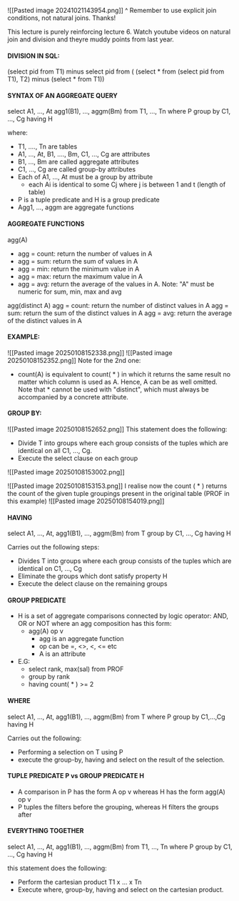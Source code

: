 ![[Pasted image 20241021143954.png]] 
^ Remember to use explicit join conditions, not natural joins. Thanks! 

This lecture is purely reinforcing lecture 6. Watch youtube videos on natural join and division and theyre muddy points from last year.

#### DIVISION IN SQL:
(select pid from T1)
minus
select pid from (
(select * from (select pid from T1), T2)
minus
(select * from T1))

#### SYNTAX OF AN AGGREGATE QUERY
select A1, ..., At agg1(B1), ..., aggm(Bm)
from T1, ..., Tn
where P
group by C1, ..., Cg
having H

where:
- T1, ...., Tn are tables
- A1, ..., At, B1, ...., Bm, C1, ..., Cg are attributes
- B1, ..., Bm are called aggregate attributes
- C1, ..., Cg are called group-by attributes
- Each of A1, ..., At must be a group by attribute 
	- each Ai is identical to some Cj where j is between 1 and t (length of table)
- P is a tuple predicate and H is a group predicate
- Agg1, ..., aggm are aggregate functions

#### AGGREGATE FUNCTIONS
agg(A)
- agg = count: return the number of values in A
- agg = sum: return the sum of values in A
- agg = min: return the minimum value in A
- agg = max: return the maximum value in A
- agg = avg: return the average of the values in A.
Note: "A" must be numeric for sum, min, max and avg

agg(distinct A)
	agg = count: return the number of distinct values in A
	agg = sum: return the sum of the distinct values in A
	agg = avg: return the average of the distinct values in A

#### EXAMPLE:
![[Pasted image 20250108152338.png]]
![[Pasted image 20250108152352.png]]
Note for the 2nd one: 
- count(A) is equivalent to count( * ) in which it returns the same result no matter which column is used as A. Hence, A can be as well omitted. Note that * cannot be used with "distinct", which must always be accompanied by a concrete attribute.

#### GROUP BY:
![[Pasted image 20250108152652.png]]
This statement does the following:
- Divide T into groups where each group consists of the tuples which are identical on all C1, ..., Cg.
- Execute the select clause on each group

![[Pasted image 20250108153002.png]]

![[Pasted image 20250108153153.png]]
I realise now the count ( * ) returns the count of the given tuple groupings present in the original table (PROF in this example)
![[Pasted image 20250108154019.png]]

#### HAVING 
select A1, ..., At, agg1(B1), ..., aggm(Bm)
from T
group by C1, ..., Cg
having H

Carries out the following steps:
- Divides T into groups where each group consists of the tuples which are identical on C1, ..., Cg
- Eliminate the groups which dont satisfy property H
- Execute the delect clause on the remaining groups

#### GROUP PREDICATE
- H is a set of aggregate comparisons connected by logic operator: AND, OR or NOT where an agg composition has this form:
	- agg(A) op v
		- agg is an aggregate function
		- op can be =, <>, <, <= etc
		- A is an attribute
- E.G:
	- select rank, max(sal) from PROF
	- group by rank
	- having count( * ) >= 2

#### WHERE
select A1, ..., At, agg1(B1), ..., aggm(Bm)
from T
where P
group by C1,...,Cg
having H

Carries out the following:
- Performing a selection on T using P
- execute the group-by, having and select on the result of the selection.

#### TUPLE PREDICATE P vs GROUP PREDICATE H
- A comparison in P has the form A op v whereas H has the form agg(A) op v
- P tuples the filters before the grouping, whereas H filters the groups after

#### EVERYTHING TOGETHER
select A1, ..., At, agg1(B1), ..., aggm(Bm)
from T1, ..., Tn
where P
group by C1, ..., Cg
having H

this statement does the following:
- Perform the cartesian product T1 x ... x Tn
- Execute where, group-by, having and select on the cartesian product.

